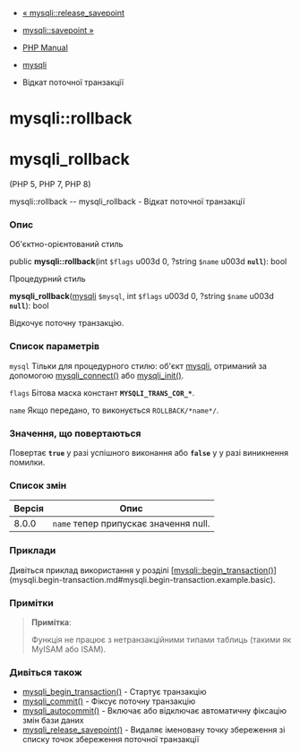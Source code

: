 - [« mysqli::release_savepoint](mysqli.release-savepoint.md)
- [mysqli::savepoint »](mysqli.savepoint.md)

- [PHP Manual](index.md)
- [mysqli](class.mysqli.md)
- Відкат поточної транзакції

# mysqli::rollback

# mysqli_rollback

(PHP 5, PHP 7, PHP 8)

mysqli::rollback -- mysqli_rollback - Відкат поточної транзакції

### Опис

Об'єктно-орієнтований стиль

public **mysqli::rollback**(int `$flags` u003d 0, ?string `$name` u003d
**`null`**): bool

Процедурний стиль

**mysqli_rollback**([mysqli](class.mysqli.md) `$mysql`, int `$flags` u003d
0, ?string `$name` u003d **`null`**): bool

Відкочує поточну транзакцію.

### Список параметрів

`mysql`
Тільки для процедурного стилю: об'єкт [mysqli](class.mysqli.md),
отриманий за допомогою [mysqli_connect()](function.mysqli-connect.md)
або [mysqli_init()](mysqli.init.md).

`flags`
Бітова маска констант **`MYSQLI_TRANS_COR_*`**.

`name`
Якщо передано, то виконується `ROLLBACK/*name*/`.

### Значення, що повертаються

Повертає **`true`** у разі успішного виконання або **`false`** у
у разі виникнення помилки.

### Список змін

| Версія | Опис |
|--------|---------------------------------------- |
| 8.0.0 | `name` тепер припускає значення null. |

### Приклади

Дивіться приклад використання у розділі
[[mysqli::begin_transaction()](mysqli.begin-transaction.md)](mysqli.begin-transaction.md#mysqli.begin-transaction.example.basic).

### Примітки

> **Примітка**:
>
> Функція не працює з нетранзакційними типами таблиць (такими як
> MyISAM або ISAM).

### Дивіться також

- [mysqli_begin_transaction()](mysqli.begin-transaction.md) -
Стартує транзакцію
- [mysqli_commit()](mysqli.commit.md) - Фіксує поточну транзакцію
- [mysqli_autocommit()](mysqli.autocommit.md) - Включає або
відключає автоматичну фіксацію змін бази даних
- [mysqli_release_savepoint()](mysqli.release-savepoint.md) -
Видаляє іменовану точку збереження зі списку точок збереження
поточної транзакції
